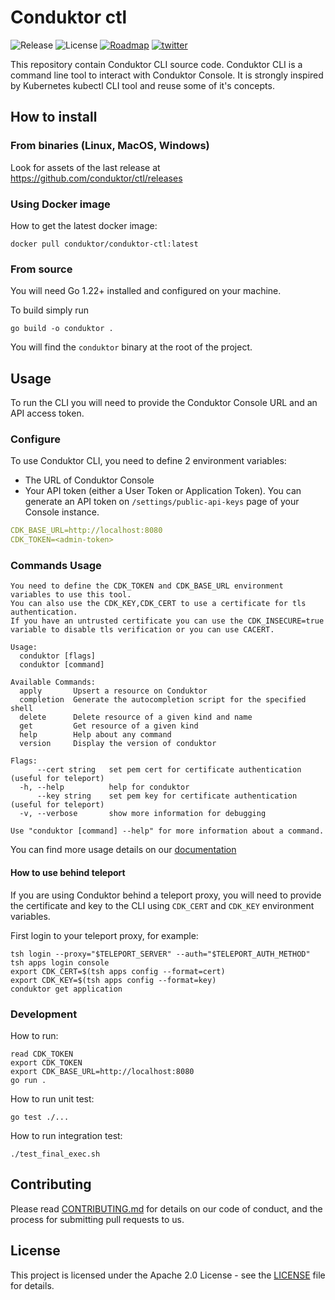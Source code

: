 # Conduktor ctl
![Release](https://img.shields.io/github/v/release/conduktor/ctl?sort=semver&logo=github)
![License](https://img.shields.io/github/license/conduktor/ctl)
[![Roadmap](https://img.shields.io/badge/Roadmap-click%20here-blueviolet)](https://product.conduktor.help/tabs/1-in-development)
[![twitter](https://img.shields.io/twitter/follow/getconduktor.svg?style=social)](https://twitter.com/getconduktor)

This repository contain Conduktor CLI source code. 
Conduktor CLI is a command line tool to interact with Conduktor Console. 
It is strongly inspired by Kubernetes kubectl CLI tool and reuse some of it's concepts.


## How to install

### From binaries (Linux, MacOS, Windows)

Look for assets of the last release at https://github.com/conduktor/ctl/releases 

### Using Docker image
How to get the latest docker image:
```
docker pull conduktor/conduktor-ctl:latest
```

### From source 
You will need Go 1.22+ installed and configured on your machine.

To build simply run
```
go build -o conduktor .
```
You will find the `conduktor` binary at the root of the project.

## Usage

To run the CLI you will need to provide the Conduktor Console URL and an API access token.

### Configure

To use Conduktor CLI, you need to define 2 environment variables:
-   The URL of Conduktor Console
-   Your API token (either a User Token or Application Token). You can generate an API token on `/settings/public-api-keys` page of your Console instance.
````yaml
CDK_BASE_URL=http://localhost:8080
CDK_TOKEN=<admin-token>
````

### Commands Usage
````
You need to define the CDK_TOKEN and CDK_BASE_URL environment variables to use this tool.
You can also use the CDK_KEY,CDK_CERT to use a certificate for tls authentication.
If you have an untrusted certificate you can use the CDK_INSECURE=true variable to disable tls verification or you can use CACERT.

Usage:
  conduktor [flags]
  conduktor [command]

Available Commands:
  apply       Upsert a resource on Conduktor
  completion  Generate the autocompletion script for the specified shell
  delete      Delete resource of a given kind and name
  get         Get resource of a given kind
  help        Help about any command
  version     Display the version of conduktor

Flags:
      --cert string   set pem cert for certificate authentication (useful for teleport)
  -h, --help          help for conduktor
      --key string    set pem key for certificate authentication (useful for teleport)
  -v, --verbose       show more information for debugging

Use "conduktor [command] --help" for more information about a command.
````

You can find more usage details on our [documentation](https://docs.conduktor.io/platform/reference/cli-reference/)


#### How to use behind teleport
If you are using Conduktor behind a teleport proxy, you will need to provide the certificate and key to the CLI using `CDK_CERT` and `CDK_KEY` environment variables.

First login to your teleport proxy, for example:
```
tsh login --proxy="$TELEPORT_SERVER" --auth="$TELEPORT_AUTH_METHOD"
tsh apps login console
export CDK_CERT=$(tsh apps config --format=cert)
export CDK_KEY=$(tsh apps config --format=key)
conduktor get application
```

### Development

How to run:
```
read CDK_TOKEN
export CDK_TOKEN
export CDK_BASE_URL=http://localhost:8080
go run . 
```

How to run unit test:
```
go test ./...
```

How to run integration test:
```
./test_final_exec.sh
```

## Contributing

Please read [CONTRIBUTING.md](CONTRIBUTING.md) for details on our code of conduct, and the process for submitting pull requests to us.

## License

This project is licensed under the Apache 2.0 License - see the [LICENSE](LICENSE) file for details.
